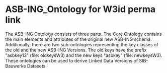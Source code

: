 # ASB-ING_Ontology for W3id perma link

The ASB-ING Ontology consists of three parts. The Core Ontology contains the main elements and attributes of the original new ASB-ING schema.
Additionally, there are two sub-ontologies representing the key classes of the old and the new ASB-ING Versions. 
The old keys have the prefix "asbkey13" (file: oldkeysW3) and the new keys "asbkey" (file: newkeysW3).
These ontologies can be used to derive Linked Data Versions of SIB-Bauwerke Datasets. 
